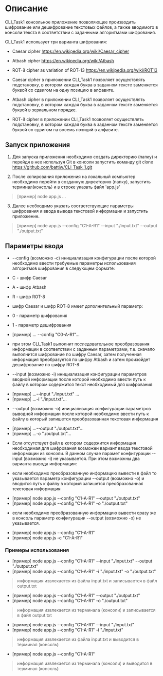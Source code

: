 # Описание 

CLI_Task1 консольное приложение позволяющее производить шифрование или дешифрование текстовых файлов, а также вводимого в консоли текста в соответствии с заданными алгоритмами шифрования.

CLI_Task1  использует три варианта шифрования:
 - Caesar cipher <https://en.wikipedia.org/wiki/Caesar_cipher>
 - Atbash cipher <https://en.wikipedia.org/wiki/Atbash>
 - ROT-8 cipher as variation of ROT-13 <https://en.wikipedia.org/wiki/ROT13>

 - Caesar cipher в приложении CLI_Task1 позволяет осуществлять подстановку, в котором каждая буква в заданном тексте заменяется буквой со сдвигом на одну позицию в алфавите.

- Atbash cipher в приложении CLI_Task1 позволяет осуществлять подстановку, в котором каждая буква в заданном тексте заменяется буквой в зеркальном порядке.

- ROT-8 cipher в приложении CLI_Task1 позволяет осуществлять подстановку, в котором каждая буква в заданном тексте заменяется буквой со сдвигом на восемь позиций в алфавите. 

## Запуск приложения

1. Для запуска приложения необходимо создать директорию (папку) и перейдя в нее используя Git в консоли запустить команду 
git clone https://github.com/battiw/CLI_Task_1.git

2. После копирования приложения на локальный компьютер необходимо перейти в созданную директорию (папку), запустить терминал(консоль) и в строке указать файл 'app.js'
> [пример] node app.js ...

3. Далее необходимо указать соответствующие параметры шифрования и ввода вывода текстовой информации и запустить приложение.
> [пример] node app.js --config "C1-A-R1" --input "./input.txt" --output "./output.txt"


## Параметры ввода 

- --сonfig (возможно -c) инициализация конфигурации после которой необходимо ввести требуемые параметры использования алгоритмов шифрования в следующем формате:
* С -  шифр Caesar
* A -  шифр Atbash
* R -  шифр ROT-8

* шифр Caesar и шифр ROT-8 имеет дополнительный параметр:
* 0 - параметр шифрования 
* 1 - параметр дешифрования

* [пример]  ... --config "C0-A-R1"... 
* при этом CLI_Task1 выполнит  последовательное преобразования информации в соответствии с заданным параметрами, т.е. сначало выполнится шифрование по шифру Caesar, затем полученная информация преобразуется по шифру Atbash и затем произойдет дешифрование по шифру ROT-8

* --input (возможно -i) инициализация конфигурации параметров вводной информации после которой необходимо ввести путь к файлу в котором содержится текст необходимый для шифрования
- [пример] ...--input "./input.txt" ...
- [пример] ...-i "./input.txt"...

* --output (возможно -o) инициализация конфигурации параметров выводной информации после которой необходимо ввести путь к файлу в который запишется преобразованная текстовая информация
- [пример] ...--output "./output.txt"... 
- [пример] ...-o "./output.txt"...

* Если отсутствует файл в котором содержится информация необходимая для шифрования возможен вариант ввода текстовой информации из консоли. В данном случае парамет конфигурации --input (возможно -i) не указывается. При этом возможны два варианта вывода информации:

* если необходимо преобразованную информацию вывести в файл то указывается параметр конфигурации --output (возможно -o) и вводится путь к файлу в который запишется преобразованная текстовая информация
- [пример] node app.js --config "C1-A-R1" --output "./output.txt"
- [пример] node app.js --config "C1-A-R1" -o "./output.txt"

* если необходимо преобразованную информацию вывести сразу же в консоль параметр конфигурации --output (возможно -o) не указывается.
- [пример] node app.js --config "C1-A-R1"
- [пример] node app.js -c "C1-A-R1"

### Примеры использования 

* [пример] node app.js --config "C1-A-R1" --input "./input.txt" --output "./output.txt"
* [пример] node app.js --config "C1-A-R1" -i "./input.txt" -o "./output.txt"
> информация извлекается из файла input.txt и записывается в файл output.txt

* [пример] node app.js --config "C1-A-R1"  --output "./output.txt"
* [пример] node app.js --config "C1-A-R1"  -o "./output.txt"
> информация извлекается из терминала (консоли) и записывается в файл output.txt

* [пример] node app.js --config "C1-A-R1" --input "./input.txt" 
* [пример] node app.js --config "C1-A-R1" -i "./input.txt" 
> информация извлекается из файла input.txt и выводится в терминал (консоль)

* [пример] node app.js --config "C1-A-R1"
> информация извлекается из терминала (консоли) и выводится в терминал (консоль)
